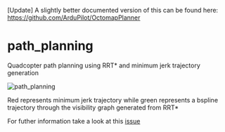 [Update] A slightly better documented version of this can be found here: https://github.com/ArduPilot/OctomapPlanner

# path_planning
Quadcopter path planning using RRT* and minimum jerk trajectory generation

![path_planning](https://user-images.githubusercontent.com/4923897/27253141-7f34cf18-538c-11e7-9fab-bad4d44f7c6c.gif)

Red represents minimum jerk trajectory while green represents a bspline trajectory through the visibility graph generated from RRT*

For futher information take a look at this [issue](https://github.com/ayushgaud/path_planning/issues/1)
